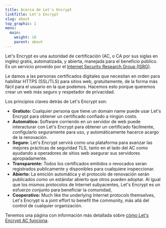 ```yaml
---
title: Acerca de Let's Encrypt
linkTitle: Let's Encrypt
slug: about
top_graphic: 1
menu:
  main:
    weight: 10
    parent: about
---
```


Let's Encrypt es una autoridad de certificaci&oacute;n (AC, o CA por sus siglas en ingl&eacute;s) gratis, automatizada, y abierta, manejada para el beneficio p&uacute;blico. Es un servicio proveido por el [Internet Security Research Group (ISRG)](/isrg/).

Le damos a las personas certificados digitales que necesitan en orden para habilitar HTTPS (SSL/TLS) para sitios web, gratuitamente, de la forma m&aacute;s f&aacute;cil para el usuario en la que podemos. Hacemos esto porque queremos crear un web m&aacute;s seguro y respetador de privacidad.

Los principios claves detr&aacute;s de Let's Encrypt son:

* <strong>Gratiuto:</strong> Cualquier persona que tiene un domain name puede usar Let's Encrypt para obtener un certificado confiado a ning&uacute;n costo.
* <strong>Autom&aacute;tico:</strong> Software corriendo en un servidor de web puede interacturar con Let's Encrypt para obtener un certificado f&aacute;cilmente, configularlo seguramente para uso, y autom&aacute;ticamente hacerce acargo de la renovaci&oacute;n.
* <strong>Seguro:</strong> Let's Encrypt servir&aacute; como una plataforma para avanzar las mejores pr&aacute;cticas de seguridad TLS, tanto en el lado del AC como ayudando a operadores de sitios web asegurar sus servidores apropiadamente.
* <strong>Transparente:</strong> Todos los certificados emitidos o revocados seran registrados publicamente y disponibles para cualquiere inspeccionar.
* <strong>Abierto:</strong> La emici&oacute;n autom&aacute;tica y el protocolo de renovaci&oacute;n ser&aacute;n publicados como un est&aacute;ndar abierto que otros pueden adoptar.
Al igual que los mismos protocolos de Internet subyacentes, Let's Encrypt es un esfuerzo conjunto para beneficiar la comunidad, 
* <strong>Cooperativo:</strong> Much like the underlying Internet protocols themselves, Let's Encrypt is a joint effort to benefit the community, m&aacute;s all&aacute; del control de cualquier organizaci&oacute;n.

Tenemos una p&aacute;gina con informaci&oacute;n m&aacute;s detallada sobre [c&oacute;mo Let's Encrypt AC funciona](/how-it-works/).
